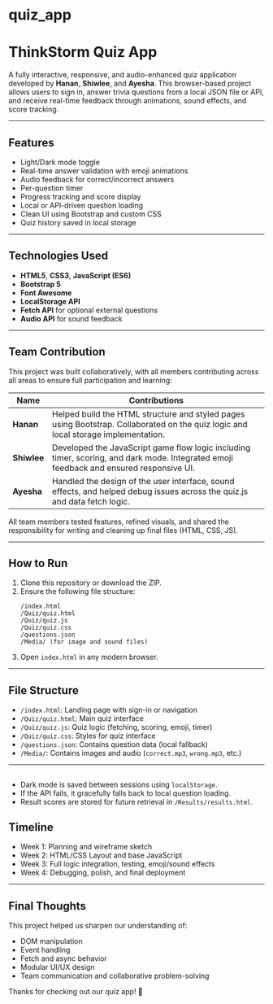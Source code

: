 # quiz_app
#  ThinkStorm Quiz App

A fully interactive, responsive, and audio-enhanced quiz application developed by **Hanan**, **Shiwlee**, and **Ayesha**. This browser-based project allows users to sign in, answer trivia questions from a local JSON file or API, and receive real-time feedback through animations, sound effects, and score tracking.

---

##  Features

-  Light/Dark mode toggle
-  Real-time answer validation with emoji animations
-  Audio feedback for correct/incorrect answers
-  Per-question timer
-  Progress tracking and score display
-  Local or API-driven question loading
-  Clean UI using Bootstrap and custom CSS
-  Quiz history saved in local storage

---

##  Technologies Used

- **HTML5**, **CSS3**, **JavaScript (ES6)**
- **Bootstrap 5**
- **Font Awesome**
- **LocalStorage API**
- **Fetch API** for optional external questions
- **Audio API** for sound feedback

---

## Team Contribution

This project was built collaboratively, with all members contributing across all areas to ensure full participation and learning:

| Name      | Contributions |
|-----------|----------------|
| **Hanan** | Helped build the HTML structure and styled pages using Bootstrap. Collaborated on the quiz logic and local storage implementation. |
| **Shiwlee** | Developed the JavaScript game flow logic including timer, scoring, and dark mode. Integrated emoji feedback and ensured responsive UI. |
| **Ayesha** | Handled the design of the user interface, sound effects, and helped debug issues across the quiz.js and data fetch logic. |

All team members tested features, refined visuals, and shared the responsibility for writing and cleaning up final files (HTML, CSS, JS).

---

##  How to Run

1. Clone this repository or download the ZIP.
2. Ensure the following file structure:
    ```
    /index.html
    /Quiz/quiz.html
    /Quiz/quiz.js
    /Quiz/quiz.css
    /questions.json
    /Media/ (for image and sound files)
    ```
3. Open `index.html` in any modern browser.

---

##  File Structure

- `/index.html`: Landing page with sign-in or navigation
- `/Quiz/quiz.html`: Main quiz interface
- `/Quiz/quiz.js`: Quiz logic (fetching, scoring, emoji, timer)
- `/Quiz/quiz.css`: Styles for quiz interface
- `/questions.json`: Contains question data (local fallback)
- `/Media/`: Contains images and audio (`correct.mp3`, `wrong.mp3`, etc.)

---

## 

- Dark mode is saved between sessions using `localStorage`.
- If the API fails, it gracefully falls back to local question loading.
- Result scores are stored for future retrieval in `/Results/results.html`.



## Timeline

- Week 1: Planning and wireframe sketch
- Week 2: HTML/CSS Layout and base JavaScript
- Week 3: Full logic integration, testing, emoji/sound effects
- Week 4: Debugging, polish, and final deployment

---

##  Final Thoughts

This project helped us sharpen our understanding of:

- DOM manipulation
- Event handling
- Fetch and async behavior
- Modular UI/UX design
- Team communication and collaborative problem-solving

Thanks for checking out our quiz app! 💜  
